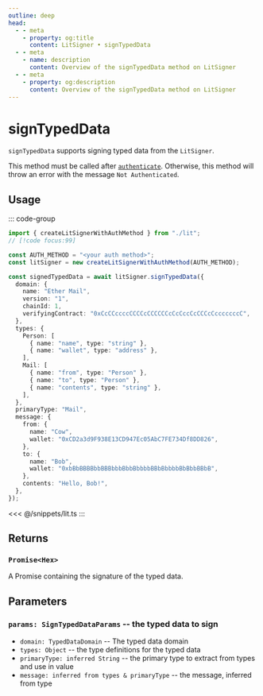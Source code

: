 ```yaml
---
outline: deep
head:
  - - meta
    - property: og:title
      content: LitSigner • signTypedData
  - - meta
    - name: description
      content: Overview of the signTypedData method on LitSigner
  - - meta
    - property: og:description
      content: Overview of the signTypedData method on LitSigner
---
```


# signTypedData

`signTypedData` supports signing typed data from the `LitSigner`.

This method must be called after [`authenticate`](/packages/aa-signers/lit-protocol/authenticate). Otherwise, this method will throw an error with the message `Not Authenticated`.

## Usage

::: code-group

```ts [example.ts]
import { createLitSignerWithAuthMethod } from "./lit";
// [!code focus:99]

const AUTH_METHOD = "<your auth method>";
const litSigner = new createLitSignerWithAuthMethod(AUTH_METHOD);

const signedTypedData = await litSigner.signTypedData({
  domain: {
    name: "Ether Mail",
    version: "1",
    chainId: 1,
    verifyingContract: "0xCcCCccccCCCCcCCCCCCcCcCccCcCCCcCcccccccC",
  },
  types: {
    Person: [
      { name: "name", type: "string" },
      { name: "wallet", type: "address" },
    ],
    Mail: [
      { name: "from", type: "Person" },
      { name: "to", type: "Person" },
      { name: "contents", type: "string" },
    ],
  },
  primaryType: "Mail",
  message: {
    from: {
      name: "Cow",
      wallet: "0xCD2a3d9F938E13CD947Ec05AbC7FE734Df8DD826",
    },
    to: {
      name: "Bob",
      wallet: "0xbBbBBBBbbBBBbbbBbbBbbbbBBbBbbbbBbBbbBBbB",
    },
    contents: "Hello, Bob!",
  },
});
```

<<< @/snippets/lit.ts
:::

## Returns

### `Promise<Hex>`

A Promise containing the signature of the typed data.

## Parameters

### `params: SignTypedDataParams` -- the typed data to sign

- `domain: TypedDataDomain` -- The typed data domain
- `types: Object` -- the type definitions for the typed data
- `primaryType: inferred String` -- the primary type to extract from types and use in value
- `message: inferred from types & primaryType` -- the message, inferred from type
